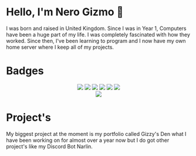 <h1>Hello, I'm Nero Gizmo 👋</h1>
<p>I was born and raised in United Kingdom.
Since I was in Year 1, Computers have been a huge part of my life.
I was completely fascinated with how they worked.
Since then, I've been learning to program and I now have my own home server where I keep all of my projects.</p>
<h1>Badges</h1>
<p align="center"><img src="https://img.shields.io/badge/node.js%20-%2343853D.svg?&style=for-the-badge&logo=node.js&logoColor=white"/>
<img src="https://img.shields.io/badge/html5%20-%23E34F26.svg?&style=for-the-badge&logo=html5&logoColor=white"/>   
<img src="https://img.shields.io/badge/css3%20-%231572B6.svg?&style=for-the-badge&logo=css3&logoColor=white"/>
<img src="https://img.shields.io/badge/JavaScript-F7DF1E?style=for-the-badge&logo=javascript&logoColor=black"/>
<img src="https://img.shields.io/badge/Python-14354C?style=for-the-badge&logo=python&logoColor=white"/>
<img src="https://img.shields.io/badge/Visual_Studio_Code-0078D4?style=for-the-badge&logo=visual%20studio%20code&logoColor=white">
<br>
<img src="https://github-readme-stats.vercel.app/api/top-langs/?username=NeroGizmoUwU&layout=compact&theme=radical">
<h1>Project's</h1>
<p>My biggest project at the moment is my portfolio called Gizzy's Den what I have been working on for almost over a year now but I do got other project's like my Discord Bot Narlin.</p>
